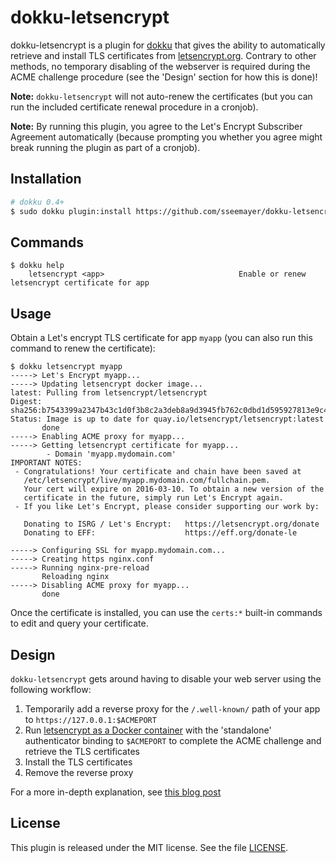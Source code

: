 # dokku-letsencrypt

dokku-letsencrypt is a plugin for [dokku][dokku] that gives the ability to automatically retrieve and install TLS certificates from [letsencrypt.org](https://letsencrypt.org). Contrary to other methods, no temporary disabling of the webserver is required during the ACME challenge procedure (see the 'Design' section for how this is done)!

**Note:** `dokku-letsencrypt` will not auto-renew the certificates (but you can run the included certificate renewal procedure in a cronjob).

**Note:** By running this plugin, you agree to the Let's Encrypt Subscriber Agreement automatically (because prompting you whether you agree might break running the plugin as part of a cronjob).

## Installation

```sh
# dokku 0.4+
$ sudo dokku plugin:install https://github.com/sseemayer/dokku-letsencrypt.git
```

## Commands

```
$ dokku help
    letsencrypt <app>                              Enable or renew letsencrypt certificate for app
```

## Usage

Obtain a Let's encrypt TLS certificate for app `myapp` (you can also run this command to renew the certificate):

```
$ dokku letsencrypt myapp
-----> Let's Encrypt myapp...
-----> Updating letsencrypt docker image...
latest: Pulling from letsencrypt/letsencrypt
Digest: sha256:b7543399a2347b43c1d0f3b8c2a3deb8a9d3945fb762c0dbd1d595927813e9c4
Status: Image is up to date for quay.io/letsencrypt/letsencrypt:latest
       done
-----> Enabling ACME proxy for myapp...
-----> Getting letsencrypt certificate for myapp...
        - Domain 'myapp.mydomain.com'
IMPORTANT NOTES:
 - Congratulations! Your certificate and chain have been saved at
   /etc/letsencrypt/live/myapp.mydomain.com/fullchain.pem.
   Your cert will expire on 2016-03-10. To obtain a new version of the
   certificate in the future, simply run Let's Encrypt again.
 - If you like Let's Encrypt, please consider supporting our work by:

   Donating to ISRG / Let's Encrypt:   https://letsencrypt.org/donate
   Donating to EFF:                    https://eff.org/donate-le

-----> Configuring SSL for myapp.mydomain.com...
-----> Creating https nginx.conf
-----> Running nginx-pre-reload
       Reloading nginx
-----> Disabling ACME proxy for myapp...
       done
```

Once the certificate is installed, you can use the `certs:*` built-in commands to edit and query your certificate.

## Design

`dokku-letsencrypt` gets around having to disable your web server using the following workflow:

  1. Temporarily add a reverse proxy for the `/.well-known/` path of your app to `https://127.0.0.1:$ACMEPORT`
  2. Run [letsencrypt as a Docker container](https://letsencrypt.readthedocs.org/en/latest/using.html#running-with-docker) with the 'standalone' authenticator binding to `$ACMEPORT` to complete the ACME challenge and retrieve the TLS certificates
  3. Install the TLS certificates
  4. Remove the reverse proxy

For a more in-depth explanation, see [this blog post](https://blog.semicolonsoftware.de/securing-dokku-with-lets-encrypt-tls-certificates/)

## License

This plugin is released under the MIT license. See the file [LICENSE](LICENSE).

[dokku]: https://github.com/progrium/dokku
